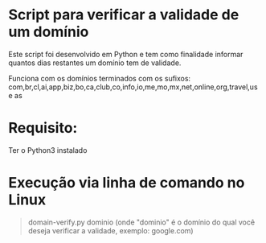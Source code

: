 # Script para verificar a validade de um domínio

Este script foi desenvolvido em Python e tem como finalidade informar quantos dias restantes um domínio tem de validade.

Funciona com os domínios terminados com os sufixos: com,br,cl,ai,app,biz,bo,ca,club,co,info,io,me,mo,mx,net,online,org,travel,us e as

# Requisito: 
  Ter o Python3 instalado

# Execução via linha de comando no Linux

> domain-verify.py dominio (onde "dominio" é o domínio do qual você   deseja verificar a validade, exemplo: google.com)
